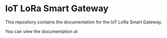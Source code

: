 # IoT LoRa Smart Gateway
This repository contains the documentation for the IoT LoRa Smart Gateway.

You can view the documentation at
